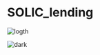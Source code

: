 # SOLIC_lending



![logth](https://github.com/Anton-dev-er/SOLIC_lending/assets/78557277/3472155d-93d0-4ba6-a1f8-de2585b3eae9)




![dark](https://github.com/Anton-dev-er/SOLIC_lending/assets/78557277/2123b023-ad5a-41c0-be0e-ef3658426a5e)




